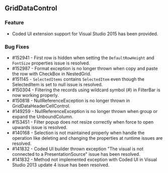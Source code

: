 ## GridDataControl

### Feature

* Coded UI extension support for Visual Studio 2015 has been provided.


### Bug Fixes

*  \#152941 - First row is hidden when setting the `DefaultRowHeight` and `FontSize` properties issue is resolved.
*  \#152987 - Format exception is no longer thrown when copy and paste the row with CheckBox in NestedGrid.
*  \#151145 - `SelectedItems` contains `SelectedItem` even though the SelectedItem is set to null issue is resolved.
*  \#150304 - Filtering the records using wildcard symbol (#) in FilterBar is now working properly.
*  \#150818 - NullReferenceException is no longer thrown in GridDataHeaderCellControl.
*  \#149259 - NullReferenceException is no longer thrown when group or expand the UnboundColumn.
*  \#153451 - Filter popup does not resize correctly when force to open upwards issue is resolved.
*  \#140168 - Selection is not maintained properly when handle the operation like deleting and changing the properties at runtime issues are resolved.
*  \#141832 - Coded UI builder thrown exception "The visual is not connected to a PresentationSource" issue has been resolved.
*  \#141832 - Method not implemented exception with Coded UI in Visual Studio 2013 update 4 issue has been resolved.